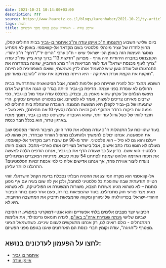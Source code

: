 ```yaml
---
date: 2021-10-21 10:14:00+03:00
description: ???
source: https://www.haaretz.co.il/blogs/karenhaber/2021-10-21/ty-article/0000017f-f8e8-ddde-abff-fcedb3f80000
tags: דעות
title: איימן עודה - האחרון שמגן בגופו מפני הפשיזם
---
```


ביום שלישי השבוע [התעמתו ח"כ איימן עודה וח"כ איתמר בן-גביר](/news/politi/2021-10-19/ty-article/0000017f-e80f-dc7e-adff-f8af07140000) בבית החולים קפלן, מחוץ לחדרו של עציר מינהלי פלסטיני בשם מקדאד אל-קוואסמי. באופן לא מפתיע מוסגר העימות הזה באופן הכי ישראלי שיש - ח"כ ערבי "הרים יד"/"דחף" ח"כ יהודי. הקונצנזוס בחברה היהודית היה גורף - מפרשן "חדשות 13" ברוך קרא צייץ שח"כ עודה "צריך לעוף מכנסת ישראל" ועד לשר הבריאות ויו"ר מרצ הורוביץ, שגינה במהדורה את התנהגותו של עודה וטען שיש להעמיד אותו לדין משמעתי, ושאם האופוזיציה לא הייתה תוקעת את הקמת ועדת האתיקה - היא הייתה מרחיקה את עודה "להרבה מאוד זמן". 

השומע מהצד יכול להניח שהייתה כאן אלימות לשמה, אבל הסיטואציה שהתרחשה בבית החולים לא עומדת בפני עצמה. הדיפת בן-גביר הייתה בגדר קו הגנה אחרון של אדם מיואש הנלחם על עקרון שהוא מאמין בו, ובצדק. בתכלס עודה עמד מול בן-גביר, כפי שרבים מאיתנו צריכים לעשות, ואמר לא לפשיזם. אם בספורט הגינויים עסקינן, הרי שהגעתו של בן-גביר לקפלן היא המעשה המגונה. העובדה שהנהלת בית החולים לא מנעה את ביקורו בחדר מתוקף חוק זכויות החולה (סעיף 10 אם תהיתם), היא כשל - תוצר לוואי של כשל גדול עוד יותר, שהוא העובדה שפשיסט כמו בן-גביר, תומך מוכח בארגון טרור, הוא בכלל חבר כנסת. 

בעוד שהוויכוח על התנהלות ח"כ עודה ממלא את סדר היום, הציבור היהודי מפספס שוב את הפואנטה. אנחנו יכולים להמשיך ולהתעלם מהפיל הוורוד שבחדר, רק שהוא לא ייעלם והוא גם לא פיל – הוא פלסטיני. יותר מ-90 יום שובת רעב מקדאד אל-קוואסמי. מעולם לא הוגש נגדו כתב אישום, אבל בישראל מציירים אותו כארכי-מחבל. מעצם היותו פלסטיני הוא אשם. בדיון על כך שעודה הדף את בן-גביר, אנחנו הודפים הלכה למעשה את תפוח האדמה הלוהט שמונח לפתחנו 54 שנות כיבוש. מדיניות המעצרים המינהליים נועדה ליצור אווירת פחד, אך אנחנו אדישים אליה כי למי אכפת זכויות הפלסטינים? התרגלנו לוותר עליהן. 

אל-קוואסמי הוא מקרה המייצג את ההטיה הבלתי נסבלת בדעת הקהל הישראלי. זוהי הטייה תודעתית שבה שהופכת כל פלסטיני למחבל, ולכן אין לה שום בעיה עם אף מפגן כוחנות – לא כשהוא מגיע משורות הצבא, משורות המשטרה או הפוליטיקה, ולא כשהוא מגיע מצד פורעי חוק מתנחלים. בעוד שהמציאות ברורה, פעם אחר פעם בוחר הציבור היהודי-ישראלי בפריווילגיה של עיוורון ומקווה שהמציאות תדביק את המחשבה החיובית. היא לא. 

הכיבוש יוצר מצבים אלימים בלתי אפשריים והוא אנטי-דמוקרטי במפגיע. זו הסיבה שביום שלישי [גינתה שגרירת ארה"ב באו"ם](/news/politics/2021-10-19/ty-article/.premium/0000017f-e72a-df5f-a17f-fffee9ef0000), לינדה תומאס גרינפילד, את אלימות המתנחלים - כולם רואים לנו, רק אנחנו מתעקשים לעצום עיניים. כשהשמאל הציוני מצטרף ל"חגיגה", עודה וקומץ חברי כנסת הם האחרונים שיגנו בגופם מפני הפשיזם.

לחצו על הפעמון לעדכונים בנושא:
------------------------------

* [איתמר בן גביר](/ty-tag/itamarbengvir-0000017f-da28-d718-a5ff-faaccb6b0000)
* [איימן עודה](/ty-tag/0000017f-da59-d494-a17f-de5bfb3e0000)